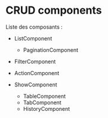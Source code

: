 # CRUD components


Liste des composants :

- ListComponent
    - PaginationComponent
- FilterComponent
- ActionComponent

- ShowComponent
    - TableComponent
    - TabComponent
    - HistoryComponent


